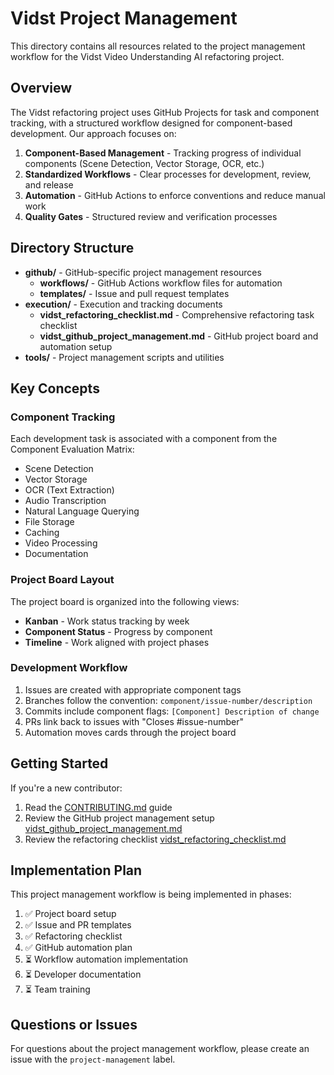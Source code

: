 # Vidst Project Management

This directory contains all resources related to the project management workflow for the Vidst Video Understanding AI refactoring project.

## Overview

The Vidst refactoring project uses GitHub Projects for task and component tracking, with a structured workflow designed for component-based development. Our approach focuses on:

1. **Component-Based Management** - Tracking progress of individual components (Scene Detection, Vector Storage, OCR, etc.)
2. **Standardized Workflows** - Clear processes for development, review, and release
3. **Automation** - GitHub Actions to enforce conventions and reduce manual work
4. **Quality Gates** - Structured review and verification processes

## Directory Structure

- **github/** - GitHub-specific project management resources
  - **workflows/** - GitHub Actions workflow files for automation
  - **templates/** - Issue and pull request templates
- **execution/** - Execution and tracking documents
  - **vidst_refactoring_checklist.md** - Comprehensive refactoring task checklist
  - **vidst_github_project_management.md** - GitHub project board and automation setup
- **tools/** - Project management scripts and utilities

## Key Concepts

### Component Tracking

Each development task is associated with a component from the Component Evaluation Matrix:
- Scene Detection
- Vector Storage
- OCR (Text Extraction)
- Audio Transcription
- Natural Language Querying
- File Storage
- Caching
- Video Processing
- Documentation

### Project Board Layout

The project board is organized into the following views:
- **Kanban** - Work status tracking by week
- **Component Status** - Progress by component
- **Timeline** - Work aligned with project phases

### Development Workflow

1. Issues are created with appropriate component tags
2. Branches follow the convention: `component/issue-number/description`
3. Commits include component flags: `[Component] Description of change`
4. PRs link back to issues with "Closes #issue-number"
5. Automation moves cards through the project board

## Getting Started

If you're a new contributor:
1. Read the [CONTRIBUTING.md](./github/CONTRIBUTING.md) guide
2. Review the GitHub project management setup [vidst_github_project_management.md](./execution/vidst_github_project_management.md)
3. Review the refactoring checklist [vidst_refactoring_checklist.md](./execution/vidst_refactoring_checklist.md)

## Implementation Plan

This project management workflow is being implemented in phases:
1. ✅ Project board setup
2. ✅ Issue and PR templates
3. ✅ Refactoring checklist
4. ✅ GitHub automation plan
5. ⏳ Workflow automation implementation
6. ⏳ Developer documentation
7. ⏳ Team training

## Questions or Issues

For questions about the project management workflow, please create an issue with the `project-management` label.

